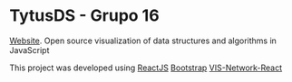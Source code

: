 # TytusDS - Grupo 16
[Website](https://legalmentemiguel.github.io/TytusDS/frontend/build/).
Open source visualization of data structures and algorithms in JavaScript

This project was developed using
[ReactJS](https://github.com/facebook/react)
[Bootstrap](https://github.com/twbs/bootstrap)
[VIS-Network-React](https://github.com/visjs/vis-network-react)